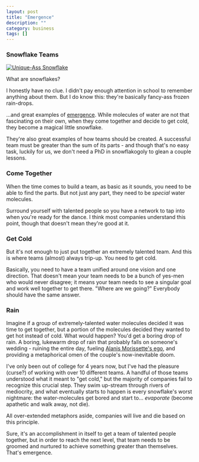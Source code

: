 ```yaml
---
layout: post
title: "Emergence"
description: ""
category: business
tags: []
---
```


### Snowflake Teams

[![Unique-Ass Snowflake](http://upload.wikimedia.org/wikipedia/commons/5/5d/Unique%2C_snow_flake.jpg "Wikipedia Commons")](http://commons.wikimedia.org/wiki/File:Unique,_snow_flake.jpg)

What are snowflakes?

I honestly have no clue. I didn't pay enough attention in school to remember anything about them. But I do know this: they're basically fancy-ass frozen rain-drops.

...and great examples of [emergence](http://en.wikipedia.org/wiki/Emergence). While molecules of water are not that fascinating on their own, when they come together and decide to get cold, they become a magical little snowflake.

They're also great examples of how teams should be created. A successful team must be greater than the sum of its parts - and though that's no easy task, luckily for us, we don't need a PhD in snowflakogoly to glean a couple lessons.

### Come Together

When the time comes to build a team, as basic as it sounds, you need to be able to find the parts. But not just any part, they need to be *special* water molecules.

Surround yourself with talented people so you have a network to tap into when you're ready for the dance. I think most companies understand this point, though that doesn't mean they're good at it.

### Get Cold

But it's not enough to just put together an extremely talented team. And this is where teams (almost) always trip-up. You need to get cold.

Basically, you need to have a team unified around one vision and one direction. That doesn't mean your team needs to be a bunch of yes-men who would never disagree; it means your team needs to see a singular goal and work well together to get there. "Where are we going?" Everybody should have the same answer.

### Rain

Imagine if a group of extremely-talented water molecules decided it was time to get together, but a portion of the molecules decided they wanted to get hot instead of cold. What would happen? You'd get a boring drop of rain. A boring, lukewarm drop of rain that probably falls on someone's wedding - ruining the entire day, fueling [Alanis Morissette's ego](http://en.wikipedia.org/wiki/Ironic_(song)), and providing a metaphorical omen of the couple's now-inevitable doom.

I've only been out of college for 4 years now, but I've had the pleasure (curse?) of working with over 10 different teams. A handful of those teams understood what it meant to "get cold," but the majority of companies fail to recognize this crucial step. They swim up-stream through rivers of mediocrity, and what eventually starts to happen is every snowflake's worst nightmare: the water-molecules get bored and start to... *evaporate* (become apathetic and walk away, not die).

All over-extended metaphors aside, companies will live and die based on this principle.

Sure, it's an accomplishment in itself to get a team of talented people together, but in order to reach the next level, that team needs to be groomed and nurtured to achieve something greater than themselves. That's emergence.